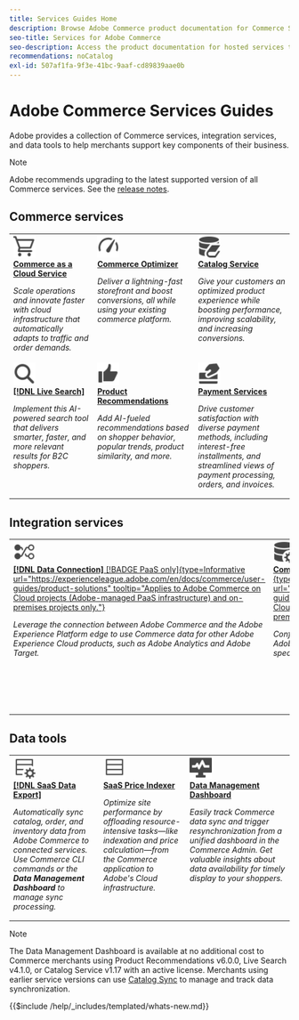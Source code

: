 ```yaml
---
title: Services Guides Home
description: Browse Adobe Commerce product documentation for Commerce SaaS Services
seo-title: Services for Adobe Commerce
seo-description: Access the product documentation for hosted services that help Adobe Commerce merchants support key components of their business.
recommendations: noCatalog
exl-id: 507af1fa-9f3e-41bc-9aaf-cd89839aae0b
---
```

# Adobe Commerce Services Guides

Adobe provides a collection of Commerce services, integration services, and data tools to help merchants support key components of their business. 

>[!NOTE]
>
>Adobe recommends upgrading to the latest supported version of all Commerce services. See the [release notes](release-notes-all.md).

## Commerce services

<table style="table-layout:fixed">
<tr style="border: 0;">
   <td valign="top">
      <a href="../cloud-service/overview.md">
      <img alt="Cloud" src="../assets/icons/shopping-cart.svg" width="40">
      </a>
      <div>
         <a href="../cloud-service/overview.md">
         <strong>Commerce as a Cloud Service</strong>
         </a>
      </div>
      <p>
         <em>Scale operations and innovate faster with cloud infrastructure that automatically adapts to traffic and order demands.</em>
      </p>
   </td>
   <td valign="top">
      <a href="../optimizer/overview.md">
      <img alt="Optimize" src="../assets/icons/gauge4.svg" width="40">
      </a>
      <div>
         <a href="../optimizer/overview.md">
         <strong>Commerce Optimizer</strong>
         </a>
      </div>
      <p>
         <em>Deliver a lightning-fast storefront and boost conversions, all while using your existing commerce platform.</em>
      </p>
   </td>
   <td valign="top">
      <a href="../catalog-service/overview.md">
      <img alt="Catalog data for connected services" src="../assets/icons/DataBook.svg" width="40">
      </a>
      <div>
         <a href="../catalog-service/overview.md">
         <strong>Catalog Service</strong>
         </a>
      </div>
      <p>
         <em>Give your customers an optimized product experience while boosting performance, improving scalability, and increasing conversions.</em>
      </p>
   </td>
</tr>
<tr style="border: 0;">
   <td valign="top">
      <a href="../live-search/overview.md">
      <img alt="Search" src="../assets/icons/Magnify.svg" width="40">
      </a>
      <div>
         <a href="../live-search/overview.md">
         <strong>[!DNL Live Search]</strong>
         </a>
      </div>
      <p>
         <em>Implement this AI-powered search tool that delivers smarter, faster, and more relevant results for B2C shoppers.</em>
      </p>
   </td>
   <td valign="top">
      <a href="../product-recommendations/overview.md">
      <img alt="ThumbsUp" src="../assets/icons/ThumbUp.svg" width="40">
      </a>
      <div>
         <a href="../product-recommendations/overview.md">
         <strong>Product Recommendations</strong>
         </a>
      </div>
      <p>
         <em>Add AI-fueled recommendations based on shopper behavior, popular trends, product similarity, and more.</em>
      </p>
   </td>
   <td valign="top">
      <a href="../payment-services/guide-overview.md">
      <img alt="Credit Card payments" src="../assets/icons/CreditCard.svg" width="40">
      </a>
      <div>
         <a href="../payment-services/guide-overview.md">
         <strong>Payment Services</strong>
         </a>
      </div>
      <p>
         <em>Drive customer satisfaction with diverse payment methods, including interest-free installments, and streamlined views of payment processing, orders, and invoices.</em>
      </p>
   </td>
</tr>
</table>

## Integration services

<table style="table-layout:fixed">
<tr style="border: 0;">
   <td valign="top">
      <a href="../data-connection/overview.md">
      <img alt="Transfer data to platform" src="../assets/icons/TransferToPlatform.svg" width="40">
      </a>
      <div>
         <a href="../data-connection/overview.md">
         <strong>[!DNL Data Connection]</strong> [!BADGE PaaS only]{type=Informative url="https://experienceleague.adobe.com/en/docs/commerce/user-guides/product-solutions" tooltip="Applies to Adobe Commerce on Cloud projects (Adobe-managed PaaS infrastructure) and on-premises projects only."}
         </a>
      </div>
      <p>
         <em>Leverage the connection between Adobe Commerce and the Adobe Experience Platform edge to use Commerce data for other Adobe Experience Cloud products, such as Adobe Analytics and Adobe Target.</em>
      </p>
   </td>
   <td valign="top">
      <a href="../landing/saas.md">
      <img alt="ThumbsUp" src="../assets/icons/DataSetting.svg" width="40">
      </a>
      <div>
          <a href="../landing/saas.md">
         <strong>Commerce Services Connector</strong> [!BADGE PaaS only]{type=Informative url="https://experienceleague.adobe.com/en/docs/commerce/user-guides/product-solutions" tooltip="Applies to Adobe Commerce on Cloud projects (Adobe-managed PaaS infrastructure) and on-premises projects only."}
         </a>
      </div>
      <p>
         <em>Configure authentication to enable secure communication between Adobe Commerce and connected services. For each environment, specify the data space ID for Commerce services data storage.</em>
      </p>
   </td>
   <td valign="top">
      <a href="../aem-assets-integration/overview.md">
      <img alt="Visual" src="../assets/icons/images.svg" width="40">
      </a>
      <div>
          <a href="../aem-assets-integration/overview.md">
         <strong>AEM Assets integration</strong>
         </a>
      </div>
      <p>
         <em>Simplify digital asset management using a system that integrates with Adobe Experience Manager for managing rich media content.</em>
      </p>
   </td>
</tr>
</table>

## Data tools

<table style="table-layout:fixed">
<tr style="border: 0;">
   <td valign="top">
       <a href="../data-export/overview.md">
      <img alt="SaaS Data Export Feed management" src="../assets/icons/FeedManagement.svg" width="40">
      </a>
      <div>
         <a href="../data-export/overview.md">
         <strong>[!DNL SaaS Data Export]</strong>
         </a>
      </div>
      <p>
         <em>Automatically sync catalog, order, and inventory data from Adobe Commerce to connected services. Use Commerce CLI commands or the <strong>Data Management Dashboard</strong> to manage sync processing.</em>
      </p>
   </td>
   <td valign="top">
      <a href="../price-index/price-indexing.md">
      <img alt="Product prices feed" src="../assets/icons/Feed.svg" width="40">
      </a>
      <div>
          <a href="../price-index/price-indexing.md">
         <strong>SaaS Price Indexer</strong>
         </a>
      </div>
      <p>
         <em>Optimize site performance by offloading resource-intensive tasks—like indexation and price calculation—from the Commerce application to Adobe's Cloud infrastructure.</em>
      </p>
   </td>
   <td valign="top">
      <a href="https://experienceleague.adobe.com/en/docs/commerce-admin/systems/data-transfer/data-dashboard" target="_blank">
      <img alt="Monitor data sync" src="../assets/icons/Monitoring.svg" width="40">
      </a>
      <div>
          <a href="https://experienceleague.adobe.com/en/docs/commerce-admin/systems/data-transfer/data-dashboard" target="_blank">
         <strong>Data Management Dashboard</strong>
         </a>
      </div>
      <p>
         <em>Easily track Commerce data sync and trigger resynchronization from a unified dashboard in the Commerce Admin. Get valuable insights about data availability for timely display to your shoppers.</em>
      </p>
   </td>
</table>

>[!NOTE]
>
>The Data Management Dashboard is available at no additional cost to Commerce merchants using Product Recommendations v6.0.0, Live Search v4.1.0, or Catalog Service v1.17 with an active license. Merchants using earlier service versions can use [Catalog Sync](../landing/catalog-sync.md) to manage and track data synchronization.

{{$include /help/_includes/templated/whats-new.md}}

<!-- Last updated from includes: 2025-08-29 15:18:45 -->
